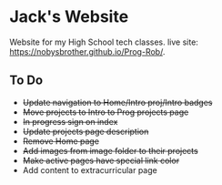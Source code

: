 # Jack's Website
Website for my High School tech classes.
live site: https://nobysbrother.github.io/Prog-Rob/.

## To Do
* ~~Update navigation to Home/Intro proj/Intro badges~~
* ~~Move projects to Intro to Prog projects page~~
* ~~In progress sign on index~~
* ~~Update projects page description~~
* ~~Remove Home page~~
* ~~Add images from image folder to their projects~~
* ~~Make active pages have special link color~~
* Add content to extracurricular page
